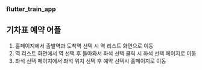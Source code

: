 ### flutter_train_app

## 기차표 예약 어플

1. 홈페이지에서 출발역과 도착역 선택 시 역 리스트 화면으로 이동
2. 역 리스트 화면에서 역 선택 후 돌아와서 좌석 선택 클릭 시 좌석 선택 페이지로 이동
3. 좌석 선택 페이지에서 좌석 위치 선택 후 예약 선택시 홈페이지로 이동
